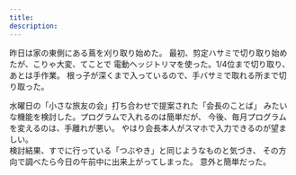 ```yaml
---
title: 
description: 
---
```


昨日は家の東側にある蔦を刈り取り始めた。
最初、剪定ハサミで切り取り始めたが、こりゃ大変、てことで
電動ヘッジトリマを使った。1/4位まで切り取り、あとは手作業。
根っ子が深くまで入っているので、手バサミで取れる所まで切り取った。

水曜日の「小さな旅友の会」打ち合わせで提案された「会長のことば」
みたいな機能を検討した。プログラムで入れるのは簡単だが、
今後、毎月プログラムを変えるのは、手離れが悪い。
やはり会長本人がスマホで入力できるのが望ましい。<br>
検討結果、すでに行っている「つぶやき」と同じようなものと気づき、
その方向で調べたら今日の午前中に出来上がってしまった。
意外と簡単だった。
